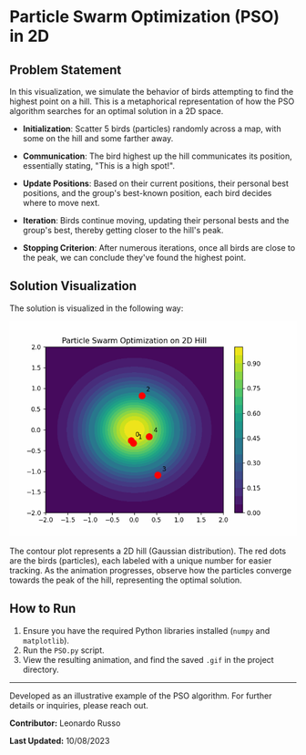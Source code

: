 # Particle Swarm Optimization (PSO) in 2D

## Problem Statement
In this visualization, we simulate the behavior of birds attempting to find the highest point on a hill. This is a metaphorical representation of how the PSO algorithm searches for an optimal solution in a 2D space.

- **Initialization**: Scatter 5 birds (particles) randomly across a map, with some on the hill and some farther away.
  
- **Communication**: The bird highest up the hill communicates its position, essentially stating, "This is a high spot!".
  
- **Update Positions**: Based on their current positions, their personal best positions, and the group's best-known position, each bird decides where to move next.
  
- **Iteration**: Birds continue moving, updating their personal bests and the group's best, thereby getting closer to the hill's peak.
  
- **Stopping Criterion**: After numerous iterations, once all birds are close to the peak, we can conclude they've found the highest point.

## Solution Visualization

The solution is visualized in the following way:

![PSO Optimization Animation](./PSO_animation.gif)

The contour plot represents a 2D hill (Gaussian distribution). The red dots are the birds (particles), each labeled with a unique number for easier tracking. As the animation progresses, observe how the particles converge towards the peak of the hill, representing the optimal solution.

## How to Run
1. Ensure you have the required Python libraries installed (`numpy` and `matplotlib`).
2. Run the `PSO.py` script.
3. View the resulting animation, and find the saved `.gif` in the project directory.

---

Developed as an illustrative example of the PSO algorithm. For further details or inquiries, please reach out.

**Contributor:** Leonardo Russo

**Last Updated:** 10/08/2023
